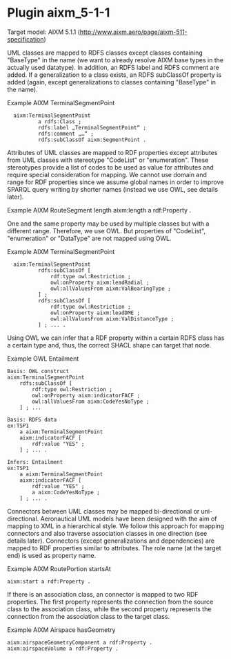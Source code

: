 # Plugin aixm_5-1-1

Target model: AIXM 5.1.1 (http://www.aixm.aero/page/aixm-511-specification)



UML classes are mapped to RDFS classes except classes containing "BaseType" in the name (we want to already resolve AIXM base types in the actually used datatype). In addition, an RDFS label and RDFS comment are added. If a generalization to a class exists, an RDFS subClassOf property is added (again, except generalizations to classes containing "BaseType" in the name).
               
Example AIXM TerminalSegmentPoint
          
	  aixm:TerminalSegmentPoint 
	          a rdfs:Class ;
	          rdfs:label „TerminalSegmentPoint“ ;
	          rdfs:comment „…“ ;
	          rdfs:subClassOf aixm:SegmentPoint .
          
Attributes of UML classes are mapped to RDF properties except attributes from UML classes with stereotype "CodeList" or "enumeration". These stereotypes provide a list of codes to be used as value for attributes and require special consideration for mapping. We cannot use domain and range for RDF properties since we assume global names in order to improve SPARQL query writing by shorter names (instead we use OWL, see details later). 

Example AIXM RouteSegment length
          aixm:length a rdf:Property .

One and the same property may be used by multiple classes but with a different range. Therefore, we use OWL. But properties of "CodeList", "enumeration" or "DataType" are not mapped using OWL.

Example AIXM TerminalSegmentPoint
          
	  aixm:TerminalSegmentPoint
	          rdfs:subClassOf [
		          rdf:type owl:Restriction ;
		          owl:onProperty aixm:leadRadial ;
		          owl:allValuesFrom aixm:ValBearingType ;
	          ] ;
	          rdfs:subClassOf [
		          rdf:type owl:Restriction ;
		          owl:onProperty aixm:leadDME ;
		          owl:allValuesFrom aixm:ValDistanceType ;
	          ] ; ... .
	  
Using OWL we can infer that a RDF property within a certain RDFS class has a certain type and, thus, the correct SHACL shape can target that node.

Example OWL Entailment
	
	Basis: OWL construct
	aixm:TerminalSegmentPoint
		rdfs:subClassOf [
			rdf:type owl:Restriction ;
			owl:onProperty aixm:indicatorFACF ;
			owl:allValuesFrom aixm:CodeYesNoType ;
		] ; ...
		
	Basis: RDFS data
	ex:TSP1
		a aixm:TerminalSegmentPoint
		aixm:indicatorFACF [
			rdf:value "YES" ;
		] ; ...	.
		
	Infers: Entailment
	ex:TSP1
		a aixm:TerminalSegmentPoint
		aixm:indicatorFACF [
			rdf:value "YES" ;
			a aixm:CodeYesNoType ;
		] ; ...	.
			
Connectors between UML classes may be mapped bi-directional or uni-directional. Aeronautical UML models have been designed with the aim of mapping to XML in a hierarchical style. We follow this approach for mapping connectors and also traverse association classes in one direction (see details later). 
Connectors (except generalizations and dependencies) are mapped to RDF properties similar to attributes. The role name (at the target end) is used as property name. 

Example AIXM RoutePortion startsAt
	
	aixm:start a rdf:Property .
		
If there is an association class, an connector is mapped to two RDF properties. The first property represents the connection from the source class to the association class, while the second property represents the connection from the association class to the target class.

Example AIXM Airspace hasGeometry
	
	aixm:airspaceGeometryComponent a rdf:Property .
	aixm:airspaceVolume a rdf:Property .
